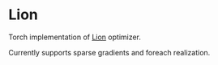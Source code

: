 # Lion
Torch implementation of [Lion](https://arxiv.org/abs/2302.06675) optimizer.

Currently supports sparse gradients and foreach realization.
